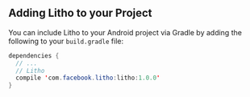 <block class="gradle" />

## Adding Litho to your Project

You can include Litho to your Android project via Gradle by adding the following to your `build.gradle` file:

```java
dependencies {
  // ...
  // Litho
  compile 'com.facebook.litho:litho:1.0.0'
}
```

